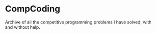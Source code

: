 # CompCoding
Archive of all the competitive programming problems I have solved, with and without help.
